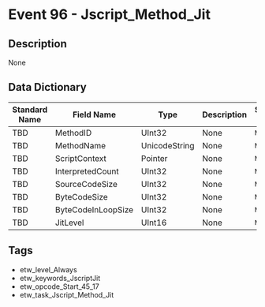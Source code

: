 # Event 96 - Jscript_Method_Jit

## Description
None

## Data Dictionary
|Standard Name|Field Name|Type|Description|Sample Value|
|---|---|---|---|---|
|TBD|MethodID|UInt32|None|`None`|
|TBD|MethodName|UnicodeString|None|`None`|
|TBD|ScriptContext|Pointer|None|`None`|
|TBD|InterpretedCount|UInt32|None|`None`|
|TBD|SourceCodeSize|UInt32|None|`None`|
|TBD|ByteCodeSize|UInt32|None|`None`|
|TBD|ByteCodeInLoopSize|UInt32|None|`None`|
|TBD|JitLevel|UInt16|None|`None`|

## Tags
* etw_level_Always
* etw_keywords_JscriptJit
* etw_opcode_Start_45_17
* etw_task_Jscript_Method_Jit